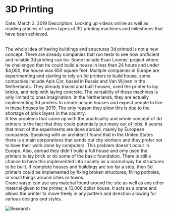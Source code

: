 
<h1> 3D Printing </h1>

Date: March 3, 2019
Description: Looking up videos online as well as reading articles of varies types of 3D printing machines and milestones that have been achieved.


<br>
The whole idea of having buildings and structures 3d printed is not a new concept.
There are already companies that run tests to see how proficient and reliable 3d printing
can be. Some include Evan Loomis' project where he challenged that he could build a house
in less than 24 hours and under $4,000, the house was 650 square feet. Multiple companies in
Europe are experimenting and starting to rely on 3d printers to build house, some companies include
Apis Cor, based in Russia and Van Wijnen in the Netherlands. They already trialed and built
houses, used the printer to lay bricks, and help with laying concrete. The versatility of these
machines is only limited to ones imagination. In the Netherlands, they are actually implementing
3d printers to create unique houses and expect people to live in these houses by 2019. The only reason
they allow this is due to the shortage of brick layers in the country.
<br>
A few problems that came up with the practicality and whole concept of 3d printers is the fact that
they could potentially put many out of jobs. It seems that most of the experiments are done abroad,
mainly by European companies. Speaking with an architect I found that in the United States there
is a main corporations that sends out city workers and they prefer not to have their work
done by computers. This problem doesn't occur in Europe. Also, abroad they didn't build
a full house and only used the printers to lay brick or do some of the basic foundation. There is still
a chance to have this implemented into society as a normal way for structures to be built.
If complete houses and buildings are too far a step, then 3d printers could be implemented by fixing
broken structures, filling potholes, or small things around cities or towns.
<br>
Crane wasp: can use any material found around the site as well as any other material given to the printer,
a 10,000 dollar house. It acts as a crane and allows the printer to move freely in any pattern and direction
allowing for various designs and styles.


 ![Research](images/research.jpg)
